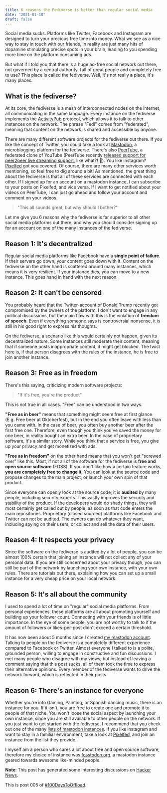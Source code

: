 ```yaml
---
title: 6 reasons the Fediverse is better than regular social media
date: "2021-01-18"
draft: false
---
```


Social media sucks. Platforms like Twitter, Facebook and Instagram are designed to turn your precious free time into money. What we see as a nice way to stay in touch with our friends, in reality are just many hits of dopamine stimulating precise spots in your brain, leading to you spending more time on the platform consuming ads.

But what if I told you that there is a huge ad-free social network out there, not governed by a central authority, full of great people and completely free to use? This place is called the fediverse. Well, it's not really **a** place, it's many places.

## What is the fediverse?

At its core, the fediverse is a mesh of interconnected nodes on the internet, all communicating in the same language. Every instance on the fediverse implements the [ActivityPub](https://activitypub.rocks/) protocol, which allows it to talk to other instances on the network. The phrase "Fedi" comes from "federated", meaning that content on the network is shared and accessible by anyone.

There are many different software projects for the fediverse out there. If you like the concept of Twitter, you could take a look at [Mastodon](https://joinmastodon.org/), a microblogging-platform for the fediverse. There's also [PeerTube](https://joinpeertube.org/), a federated clone of YouTube (PeerTube recently [released support for peer2peer live streaming support](https://framablog.org/2021/01/07/peertube-v3-its-a-live-a-liiiiive/), like what?! 🤯). You like instagram? [Pixelfed](https://pixelfed.org/) got you covered. Of course, there are many other services worth mentioning, so feel free to dig around a bit! As mentioned, the great thing about the fediverse is that all of these services are connected with each other. If I signed up for an account on a mastodon instance, I can subscribe to your posts on Pixelfed, and vice versa. If I want to get notified about your videos on PeerTube, I can just go ahead and follow your account and comment on your videos.

> "This all sounds great, but why should I bother?"

Let me give you 6 reasons why the fediverse is far superior to all other social media platforms out there, and why you should consider signing up for an account on one of the many instances of the fediverse.

## Reason 1: It's decentralized

Regular social media platforms like Facebook have a **single point of failure**. If their servers go down, your content goes down with it. Content on the fediverse on the other hand is scattered around many instances, which means it is very resilient. If your instance dies, you can move to a new instance. This goes hand in hand with the next reason.

## Reason 2: It can't be censored

You probably heard that the Twitter-account of Donald Trump recently got compromised by the owners of the platform. I don't want to engage in any political discussions, but the main flaw with this is the violation of **freedom of speech**. Even if everything someone says is controversial nonsense, it is still in his good right to express his thoughts.

On the fediverse, a scenario like this would certainly not happen, given its decentralized nature. Some instances still moderate their content, meaning that if someone posts inappropriate content, it might get blocked. The twist here is, if that person disagrees with the rules of the instance, he is free to join another instance.

## Reason 3: Free as in freedom

There's this saying, criticizing modern software projects:

> "If it's free, you're the product"

This is not true in all cases. "Free" can be understood in two ways.

**"Free as in beer"** means that something might seem free at first glance (E.g. Free beer at Oktoberfest), but in the end you often leave with less than you came with. In the case of beer, you often buy another beer after the first free one. Therefore, even though you think you've saved the money for one beer, in reality bought an extra beer. In the case of proprietary software, it's a similar story. While you think that a service is free, you give up your privacy and get monetized with ads.

**"Free as in freedom"** on the other hand means that you won't get "screwed over" like this. Most, if not all of the software for the fediverse is **free and open source software** (FOSS). If you don't like how a certain feature works, **you are completely free to change it**. You can look at the source code and propose changes to the main project, or launch your own spin of that product.

Since everyone can openly look at the source code, it is **audited** by many people, including security experts. This vastly improves the security and stability of the product. If the developers would do shady things, they will most certainly get called out by people, as soon as that code enters the main repositories. Proprietary (closed sourced) platforms like Facebook and Twitter can not be audited. The owners can do whatever they want, including spying on their users, or collect and sell the data of their users.

## Reason 4: It respects your privacy

Since the software on the fediverse is audited by a lot of people, you can be almost 100% certain that joining an instance will not collect any of your personal data. If you are still concerned about your privacy though, you can still be part of the network by launching your own instance, with your own rules. There are tutorials out there, explaining how you can set up a small instance for a very cheap price on your local network.

## Reason 5: It's all about the community

I used to spend a lot of time on "regular" social media platforms. From personal experiences, these platforms are all about promoting yourself and building up your follower count. Connecting with your friends is of little importance. In the eye of some people, you are not worthy to talk to if the amount of followers or likes-per-post didn't exceed a certain threshold.

It has now been about 5 months since I created [my mastodon account](https://fosstodon.org/@garritfra). Talking to people on the fediverse is a completely different experience compared to Facebook or Twitter. Almost everyone I talked to is a polite, grounded person, willing to engage in constructive and fun discussions. I met many people who disagree with my views, but instead of leaving a comment saying that this post sucks, all of them took the time to express their alternative opinions. Every member of the fediverse wants to drive the network forward, which is reflected in their posts.

## Reason 6: There's an instance for everyone

Whether you're into Gaming, Painting, or Spanish dancing music, there is an instance for you. If it isn't, you are free to create one and promote it to people of that niche. You won't loose the social aspect by launching your own instance, since you are still available to other people on the network. If you just want to get started with the fediverse, I recommend that you check out one of the many [lists of mastodon instances](https://instances.social/). If you like instagram and want to stay in a familiar environment, take a look at [Pixelfed](https://pixelfed.org/), and join an instance from the list they provide.

I myself am a person who cares a lot about free and open source software, therefore my choice of instance was [fosstodon.org](https://fosstodon.org/), a mastodon instance geared towards awesome like-minded people.

**Note**: This post has generated some interesting discussions on [Hacker News](https://news.ycombinator.com/item?id=25820646).

This is post 005 of [#100DaysToOffload](https://100daystooffload.com/).

